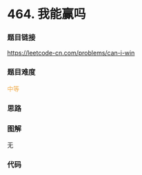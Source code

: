 # 464. 我能赢吗

### 题目链接

https://leetcode-cn.com/problems/can-i-win

### 题目难度

<font color=#F0AD4E>中等</font>

### 思路



### 图解

无

### 代码

```python
```